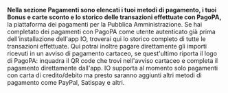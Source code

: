 **Nella sezione Pagamenti sono elencati i tuoi metodi di pagamento, i tuoi Bonus e carte sconto e lo storico delle transazioni effettuate con PagoPA,** la piattaforma dei pagamenti per la Pubblica Amministrazione. Se hai completato dei pagamenti con PagoPA come utente autenticato già prima dell'installazione dell'app IO, troverai qui lo storico completo di tutte le transazioni effettuate. Qui potrai inoltre pagare direttamente gli importi ricevuti in un avviso di pagamento cartaceo, se quest'ultimo riporta il logo di PagoPA: inquadra il QR code che trovi nell'avviso cartaceo e completa il pagamento direttamente dall'app. IO supporta al momento solo pagamenti con carta di credito/debito ma presto saranno aggiunti altri metodi di pagamento come PayPal, Satispay e altri.
